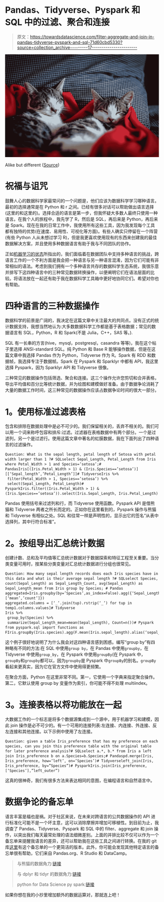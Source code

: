 # Pandas、Tidyverse、Pyspark 和 SQL 中的过滤、聚合和连接

> 原文：<https://towardsdatascience.com/filter-aggregate-and-join-in-pandas-tidyverse-pyspark-and-sql-71d60cbd5330?source=collection_archive---------17----------------------->

![](img/9a2bc80d85ee3e35641f0c12bfad6f0f.png)

Alike but different ([Source](https://www.pexels.com/photo/relaxation-relax-cats-cat-96428/))

# 祝福与诅咒

鼓舞人心的数据科学家最常问的一个问题是，他们应该为数据科学学习哪种语言。最初的选择通常是在 Python 和 r 之间。已经有很多对话可以帮助做出语言选择(这里的和这里的)。选择合适的语言是第一步，但我怀疑大多数人最终只使用一种语言。在我个人的旅程中，我先学了 R，然后是 SQL，再后来是 Python，再后来是 Spark。现在在我的日常工作中，我使用所有这些工具，因为我发现每个工具都有独特的优势(在速度、易用性、可视化等方面)。有些人确实只停留在一个阵营(有些 Python 人从未想过学习 R)，但是我更喜欢使用现有的东西来创建我的最佳数据解决方案，并且使用多种数据语言有助于我与不同团队的协作。

正如[机器学习的状态](https://info.algorithmia.com/enterprise-tt-state-of-machine-learning?utm_medium=social&utm_source=twitter&utm_campaign=1810-state-of-machine-learning)所指出的，我们面临着在数据团队中支持多种语言的挑战，跨语言工作的一个不利方面是我会把一种语言与另一种语言混淆，因为它们可能有非常相似的语法。考虑到我们拥有一个多种语言共存的数据科学生态系统，我很乐意并排写下这四种语言中的三种常见数据转换操作，以便阐明它们在语法层面的比较。将语法放在一起还有助于我在数据科学工具箱中更好地协同它们。希望对你也有帮助。

# 四种语言的三种数据操作

数据科学的前景是广阔的，我决定在这篇文章中关注最大的共同点。没有正式的统计数据支持，我想当然地认为:大多数数据科学工作都是基于表格数据；常见的数据语言有 SQL，Python，R 和 Spark(不是 Julia，C++，SAS 等。).

SQL 有一长串的方言(hive，mysql，postgresql，casandra 等等)，我在这个帖子里选择 ANSI-standard SQL。纯 Python 和 Base R 能够操作数据，但是在这篇文章中我选择 Pandas 作为 Python，Tidyverse 作为 R。Spark 有 RDD 和数据帧，我选择专注于数据帧。Spark 在 Pyspark 和 Sparklyr 中都有 API，我这里选择 Pyspark，因为 Sparklyr API 和 Tidyverse 很像。

三种常见的数据操作包括筛选、聚合和连接。这三个操作允许您剪切和合并表格，导出平均值和百分比等统计数据，并为绘图和建模做好准备。由于数据争论消耗了大量的数据工作时间，这三种常见的数据操作应该占数据争论时间的很大一部分。

# **1。使用标准过滤表格**

包含和排除在数据处理中是必不可少的。我们保留相关的，丢弃不相关的。我们可以用一个词来称呼包容和排斥:过滤。过滤器在表格数据中有两个部分。一个是过滤列，另一个是过滤行。使用这篇文章中著名的虹膜数据，我在下面列出了四种语言的过滤操作。

```
Question: What is the sepal length, petal length of Setosa with petal width larger than 1 ?# SQLselect Sepal_Length, Petal_Length from Iris where Petal_Width > 1 and Species=’setosa’;# PandasIris[(Iris.Petal_Width > 1) & (Iris.Species==’setosa’)][[‘Sepal_length’,’Petal_Length’]]# TidyverseIris %>% 
 filter(Petal_Width > 1, Species==’setosa’) %>%
 select(Sepal_Length, Petal_Length)# PysparkIris.filter((Iris.Petal_Width > 1) & (Iris.Species==’setosa’)).select(Iris.Sepal_Length, Iris.Petal_Length)
```

Pandas 使用括号来过滤列和行，而 Tidyverse 使用函数。Pyspark API 是借熊猫和 Tidyverse 两者之所长而定的。正如你在这里看到的，Pyspark 操作与熊猫和 Tidyverse 有相似之处。SQL 和往常一样是声明性的，显示出它的签名“从表中选择列，其中行符合标准”。

# **2。按组导出汇总统计数据**

创建计数、总和及平均值等汇总统计数据对于数据探索和特征工程至关重要。当分类变量可用时，按某些分类变量对汇总统计数据进行分组也很常见。

```
Question: How many sepal length records does each Iris species have in this data and what is their average sepal length ?# SQLselect Species, count(Sepal_Length) as Sepal_Length_Count, avg(Sepal_Length) as Sepal_Length_mean from Iris group by Species; # Pandas
aggregated=Iris.groupby(by=’Species’,as_index=False).agg({‘Sepal_Length’: [‘mean’,’count’]})
aggregated.columns = [‘_’.join(tup).rstrip(‘_’) for tup in temp1.columns.values]# Tidyverse
Iris %>%
 group_by(Species) %>%
 summarize(Sepal_Length_mean=mean(Sepal_Length), Count=n())# Pyspark
from pyspark.sql import functions as FIris.groupBy(Iris.species).agg(F.mean(Iris.sepal_length).alias(‘sepal_length_mean’),F.count(Iris.sepal_length).alias(‘sepal_length_count’))
```

这个例子很好地说明了为什么我会对这四种语言感到困惑。编写“group by”有四种略有不同的方法:在 SQL 中使用`group by`，在 Pandas 中使用`groupby`，在 Tidyverse 中使用`group_by`，在 Pyspark 中使用`groupBy`(在 Pyspark 中，`groupBy`和`groupby`都可以，因为`groupby`是 Pyspark 中`groupBy`的别名。`groupBy`看起来更真实，因为它在官方文件中使用得更频繁。

在聚合方面，Python 在这里非常不同。第一，它使用一个字典来指定聚合操作。第二，它默认使用 group by 变量作为索引，你可能不得不处理 multiindex。

# **3。连接表格以将功能放在一起**

大数据工作的一个标志是将多个数据源集成到一个源中，用于机器学习和建模，因此 join 操作是必不可少的。有一个可用的连接列表:左连接、内连接、外连接、反左连接和其他连接。以下示例中使用了左连接。

```
Question: given a table Iris_preference that has my preference on each species, can you join this preference table with the original table for later preference analysis?# SQLselect a.*, b.* from Iris a left join Iris_preference b on a.Species=b.Species;# Pandaspd.merge(Iris, Iris_preference, how=’left’, on=’Species’)# Tidyverseleft_join(Iris, Iris_preference, by=”Species”)# PysparkIris.join(Iris_preference,[‘Species’],”left_outer”)
```

这真的很神奇，我们有很多方法来表达相同的意图，在编程语言和自然语言中。

# 数据争论的备忘单

语言丰富是福也是祸。对于社区来说，在未来对跨语言的公共数据操作的 API 进行标准化可能不是一个坏主意，这可以消除摩擦并增加可移植性。到目前为止，我调查了 Pandas、Tidyverse、Pyspark 和 SQL 中的 filter、aggregate 和 join 操作，以突出我们每天最常处理的语法细微差别。上面的并排比较不仅可以作为一个备忘单来提醒我语言的差异，还可以帮助我在这些工具之间进行转换。在我的 git 库[这里](https://github.com/yuzhoux/pythonUtilityFunctions/tree/master/Cheatsheet)有这个备忘单的一个更简洁的版本。此外，你可能会发现其他特定语言的备忘单很有帮助，它们来自 Pandas.org、R Studio 和 DataCamp。

> 与熊猫的数据角力:[链接](https://pandas.pydata.org/Pandas_Cheat_Sheet.pdf)
> 
> 与 dplyr 和 tidyr 的数据角力:[链接](https://www.rstudio.com/wp-content/uploads/2015/02/data-wrangling-cheatsheet.pdf)
> 
> python for Data Science py spark:[链接](https://s3.amazonaws.com/assets.datacamp.com/blog_assets/PySpark_SQL_Cheat_Sheet_Python.pdf)

如果你想在我的小抄里增加额外的数据运算对，那就连上吧！